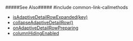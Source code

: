 #####See Also#####
#include common-link-callmethods
- [isAdaptiveDetailRowExpanded(key)](/api-reference/10%20UI%20Widgets/dxTreeList/3%20Methods/isAdaptiveDetailRowExpanded(key).md '{basewidgetpath}/Methods/#isAdaptiveDetailRowExpandedkey')
- [collapseAdaptiveDetailRow()](/api-reference/10%20UI%20Widgets/GridBase/3%20Methods/collapseAdaptiveDetailRow().md '{basewidgetpath}/Methods/#collapseAdaptiveDetailRow')
- [onAdaptiveDetailRowPreparing](/api-reference/10%20UI%20Widgets/GridBase/1%20Configuration/onAdaptiveDetailRowPreparing.md '{basewidgetpath}/Configuration/#onAdaptiveDetailRowPreparing')
- [columnHidingEnabled](/api-reference/10%20UI%20Widgets/GridBase/1%20Configuration/columnHidingEnabled.md '{basewidgetpath}/Configuration/#columnHidingEnabled')